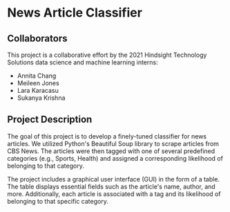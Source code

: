 # News Article Classifier

## Collaborators
This project is a collaborative effort by the 2021 Hindsight Technology Solutions data science and machine learning interns:

- Annita Chang
- Meileen Jones
- Lara Karacasu
- Sukanya Krishna

## Project Description

The goal of this project is to develop a finely-tuned classifier for news articles. We utilized Python's Beautiful Soup library to scrape articles from CBS News. The articles were then tagged with one of several predefined categories (e.g., Sports, Health) and assigned a corresponding likelihood of belonging to that category.

The project includes a graphical user interface (GUI) in the form of a table. The table displays essential fields such as the article's name, author, and more. Additionally, each article is associated with a tag and its likelihood of belonging to that specific category.
